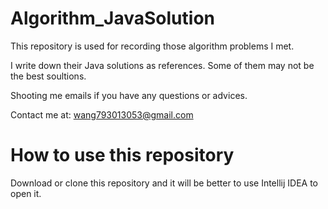 # Algorithm_JavaSolution

This repository is used for recording those algorithm problems I met.

I write down their Java solutions as references. Some of them may not be the best soultions.

Shooting me emails if you have any questions or advices.

Contact me at: wang793013053@gmail.com

# How to use this repository 

Download or clone this repository and it will be better to use Intellij IDEA to open it.
